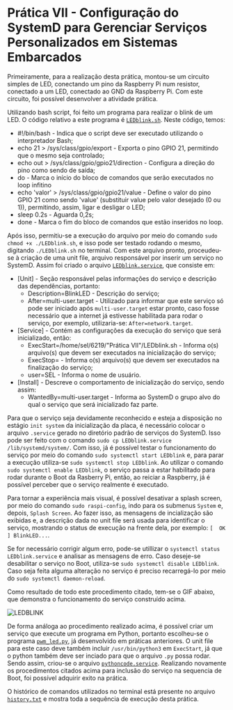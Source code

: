 # Prática VII - Configuração do SystemD para Gerenciar Serviços Personalizados em Sistemas Embarcados


Primeiramente, para a realização desta prática, montou-se um circuito simples de LED, conectando um pino da Raspberry Pi num resistor, conectado a um LED, conectado ao GND da Raspberry Pi. Com este circuito, foi possível desenvolver a atividade prática.

Utilizando bash script, foi feito um programa para realizar o blink de um LED. O código relativo a este programa é [```LEDblink.sh```](https://github.com/FernandoCZanchetta/SEL0337/blob/main/Pr%C3%A1tica%20VII/LEDblink.sh). Neste código, temos:
  - #!/bin/bash - Indica que o script deve ser executado utilizando o interpretador Bash;
  - echo 21 > /sys/class/gpio/export - Exporta o pino GPIO 21, permitindo que o mesmo seja controlado;
  - echo out > /sys/class/gpio/gpio21/direction - Configura a direção do pino como sendo de saída;
  - do - Marca o início do bloco de comandos que serão executados no loop infitino
  - echo 'valor' > /sys/class/gpio/gpio21/value - Define o valor do pino GPIO 21 como sendo 'value' (substituir value pelo valor desejado (0 ou 1)), permitindo, assim, ligar e desligar o LED;
  - sleep 0.2s - Aguarda 0,2s;
  - done - Marca o fim do bloco de comandos que estão inseridos no loop.

Após isso, permitiu-se a execução do arquivo por meio do comando ```sudo chmod +x ./LEDblink.sh```, e isso pode ser testado rodando o mesmo, digitando ```./LEDblink.sh``` no terminal. Com este arquivo pronto, proceudeu-se à criação de uma unit file, arquivo responsável por inserir um serviço no SystemD. Assim foi criado o arquivo [```LEDblink.service```](https://github.com/FernandoCZanchetta/SEL0337/blob/main/Pr%C3%A1tica%20VII/LEDblink.service), que consiste em:
  - [Unit] - Seção responsável pelas informações do serviço e descrição das dependências, portanto:
    - Description=BlinkLED - Descrição do serviço;
    - After=multi-user.target - Utilizado para informar que este serviço só pode ser iniciado após ```multi-user.target``` estar pronto, caso fosse necessário que a internet já estivesse habilitada para rodar o serviço, por exemplo, utilizaria-se: ```After=network.target```.
  - [Service] - Contém as configurações da execução do serviço que será inicializado, então:
    - ExecStart=/home/sel/6219/"Prática VII"/LEDblink.sh - Informa o(s) arquivo(s) que devem ser executados na inicialização do serviço;
    - ExecStop= - Informa o(s) arquivo(s) que devem ser executados na finalização do serviço;
    - user=SEL - Informa o nome de usuário.
  - [Install] - Descreve o comportamento de inicialização do serviço, sendo assim:
    - WantedBy=multi-user.target - Informa ao SystemD o grupo alvo do qual o serviço que será inicializado faz parte.

Para que o serviço seja devidamente reconhecido e esteja a disposição no estágio ```init system``` da inicialização da placa, é necessário colocar o arquivo ```.service``` gerado no diretório padrão de serviços do SystemD. Isso pode ser feito com o comando ```sudo cp LEDblink.service /lib/systemd/system/```. Com isso, já é possível testar o funcionamento do serviço por meio do comando ```sudo systemctl start LEDblink``` e, para parar a execução utiliza-se ```sudo systemctl stop LEDblink```. Ao utilizar o comando ```sudo systemctl enable LEDblink```, o serviço passa a estar habilitado para rodar durante o Boot da Rasberry Pi, então, ao reiciar a Raspberry, já é possível perceber que o serviço realmente é executado.

Para tornar a experiência mais visual, é possível desativar a splash screen, por meio do comando ```sudo raspi-config```, indo para os submenus ```System``` e, depois, ```Splash Screen```. Ao fazer isso, as mensagens de incialização são exibidas e, a descrição dada no unit file será usada para identificar o serviço, mostrando o status de execução na frente dela, por exemplo: ```[  OK  ] BlinkLED...```.

Se for necessário corrigir algum erro, pode-se utillizar o ```systemctl status LEDblink.service``` e analisar as mensagens de erro. Caso deseje-se desabilitar o serviço no Boot, utiliza-se ```sudo systemctl disable LEDblink```. Caso seja feita alguma alteração no serviço é preciso recarregá-lo por meio do ```sudo systemctl daemon-reload```.

Como resultado de todo este procedimento citado, tem-se o GIF abaixo, que demonstra o funcionamento do serviço construído acima.

![LEDBLINK](https://github.com/FernandoCZanchetta/SEL0337/blob/main/Pr%C3%A1tica%20VI/Images/BLINK.gif?raw=true)

De forma análoga ao procedimento realizado acima, é possível criar um serviço que execute um programa em Python, portanto escolheu-se o programa [```pwm_led.py```](https://github.com/FernandoCZanchetta/SEL0337/blob/main/Pr%C3%A1tica%20VII/pwm_led.py), já desenvolvido em práticas anteriores. O unit file para este caso deve também incluir ```/usr/bin/python3``` em ```ExecStart```, já que o python também deve ser inciado para que o arquivo ```.py``` possa rodar. Sendo assim, criou-se o arquivo [```pythoncode.service```](https://github.com/FernandoCZanchetta/SEL0337/blob/main/Pr%C3%A1tica%20VII/pythoncode.service). Realizando novamente os procedimentos citados acima para inclusão do serviço na sequencia de Boot, foi possível adquirir exito na prática.

O histórico de comandos utilizados no terminal está presente no arquivo [```history.txt```](https://github.com/FernandoCZanchetta/SEL0337/blob/main/Pr%C3%A1tica%20VII/history.txt) e mostra toda a sequência de execução desta prática.
